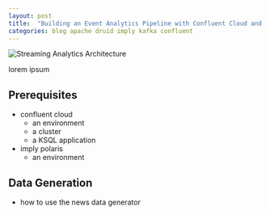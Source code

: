 ```yaml
---
layout: post
title:  "Building an Event Analytics Pipeline with Confluent Cloud and Imply Polaris"
categories: blog apache druid imply kafka confluent
---
```


![Streaming Analytics Architecture]()

lorem ipsum

## Prerequisites

- confluent cloud
  - an environment
  - a cluster
  - a KSQL application
- imply polaris
  - an environment

## Data Generation

- how to use the news data generator
